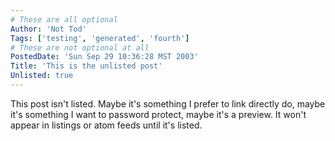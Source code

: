 ```yaml
---
# These are all optional
Author: 'Not Tod'
Tags: ['testing', 'generated', 'fourth']
# These are not optional at all
PostedDate: 'Sun Sep 29 10:36:28 MST 2003'
Title: 'This is the unlisted post'
Unlisted: true
---
```


This post isn't listed. Maybe it's something I prefer to link directly do, maybe it's something I want to password protect, maybe it's a preview. It won't appear in listings or atom feeds until it's listed.

